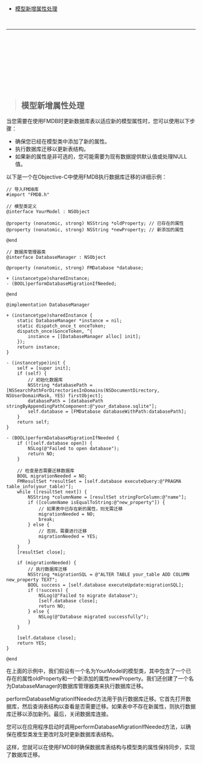 > <h1 id=''></h1>
- [模型新增属性处理](#模型新增属性处理)



<br/>

***
<br/><br/><br/>

> <h1 id=''></h1>


<br/><br/><br/>

> <h2 id='模型新增属性处理'>模型新增属性处理</h2>

当您需要在使用FMDB时更新数据库表以适应新的模型属性时，您可以使用以下步骤：

- 确保您已经在模型类中添加了新的属性。
- 执行数据库迁移以更新表结构。
- 如果新的属性是非可选的，您可能需要为现有数据提供默认值或处理NULL值。

以下是一个在Objective-C中使用FMDB执行数据库迁移的详细示例：

```
// 导入FMDB库
#import "FMDB.h"

// 模型类定义
@interface YourModel : NSObject

@property (nonatomic, strong) NSString *oldProperty; // 已存在的属性
@property (nonatomic, strong) NSString *newProperty; // 新添加的属性

@end

// 数据库管理器类
@interface DatabaseManager : NSObject

@property (nonatomic, strong) FMDatabase *database;

+ (instancetype)sharedInstance;
- (BOOL)performDatabaseMigrationIfNeeded;

@end

@implementation DatabaseManager

+ (instancetype)sharedInstance {
    static DatabaseManager *instance = nil;
    static dispatch_once_t onceToken;
    dispatch_once(&onceToken, ^{
        instance = [[DatabaseManager alloc] init];
    });
    return instance;
}

- (instancetype)init {
    self = [super init];
    if (self) {
        // 初始化数据库
        NSString *databasePath = [NSSearchPathForDirectoriesInDomains(NSDocumentDirectory, NSUserDomainMask, YES) firstObject];
        databasePath = [databasePath stringByAppendingPathComponent:@"your_database.sqlite"];
        self.database = [FMDatabase databaseWithPath:databasePath];
    }
    return self;
}

- (BOOL)performDatabaseMigrationIfNeeded {
    if (![self.database open]) {
        NSLog(@"Failed to open database");
        return NO;
    }

    // 检查是否需要迁移数据库
    BOOL migrationNeeded = NO;
    FMResultSet *resultSet = [self.database executeQuery:@"PRAGMA table_info(your_table)"];
    while ([resultSet next]) {
        NSString *columnName = [resultSet stringForColumn:@"name"];
        if ([columnName isEqualToString:@"new_property"]) {
            // 如果表中已存在新的属性，则无需迁移
            migrationNeeded = NO;
            break;
        } else {
            // 否则，需要进行迁移
            migrationNeeded = YES;
        }
    }
    [resultSet close];

    if (migrationNeeded) {
        // 执行数据库迁移
        NSString *migrationSQL = @"ALTER TABLE your_table ADD COLUMN new_property TEXT";
        BOOL success = [self.database executeUpdate:migrationSQL];
        if (!success) {
            NSLog(@"Failed to migrate database");
            [self.database close];
            return NO;
        } else {
            NSLog(@"Database migrated successfully");
        }
    }

    [self.database close];
    return YES;
}

@end
```

在上面的示例中，我们假设有一个名为YourModel的模型类，其中包含了一个已存在的属性oldProperty和一个新添加的属性newProperty。我们还创建了一个名为DatabaseManager的数据库管理器类来执行数据库迁移。

performDatabaseMigrationIfNeeded方法用于执行数据库迁移。它首先打开数据库，然后查询表结构以查看是否需要迁移。如果表中不存在新属性，则执行数据库迁移以添加新列。最后，关闭数据库连接。

您可以在应用程序启动时调用performDatabaseMigrationIfNeeded方法，以确保在模型类发生更改时及时更新数据库表结构。

这样，您就可以在使用FMDB时确保数据库表结构与模型类的属性保持同步，实现了数据库迁移。


